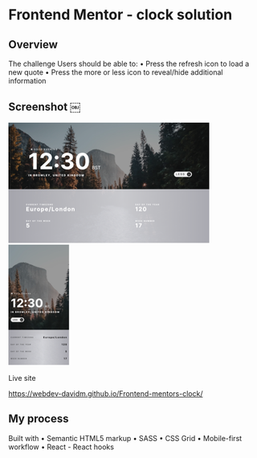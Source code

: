 # Frontend Mentor - clock solution 


## Overview

The challenge Users should be able to: 
• Press the refresh icon to load a new
quote 
• Press the more or less icon to reveal/hide additional information

## Screenshot ￼

![](/public/images/screenshots/desktop1.png) ![](/public/images/screenshots/mobile1.png)

Live site

https://webdev-davidm.github.io/Frontend-mentors-clock/


## My process

Built with 
• Semantic HTML5 markup 
• SASS 
• CSS Grid 
• Mobile-first workflow 
• React - React hooks
